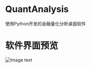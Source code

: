 # QuantAnalysis
使用Python开发的金融量化分析桌面软件
# 软件界面预览
![Image text](https://github.com/huanghaiyan123/QuantAnalysis/tree/master/Image/ShenhuStockUI.png)
